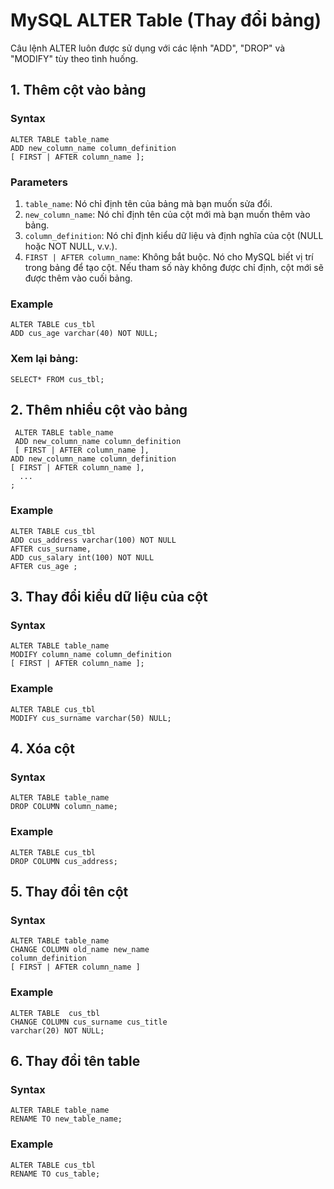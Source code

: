 # MySQL ALTER Table (Thay đổi bảng)
Câu lệnh ALTER luôn được sử dụng với các lệnh "ADD", "DROP" và "MODIFY" tùy theo tình huống.

## 1. Thêm cột vào bảng

### Syntax

```angular2html
ALTER TABLE table_name  
ADD new_column_name column_definition  
[ FIRST | AFTER column_name ];  
```
### Parameters

1. `table_name`: Nó chỉ định tên của bảng mà bạn muốn sửa đổi.
2. `new_column_name`: Nó chỉ định tên của cột mới mà bạn muốn thêm vào bảng.
3. `column_definition`: Nó chỉ định kiểu dữ liệu và định nghĩa của cột (NULL hoặc NOT NULL, v.v.). 
4. `FIRST | AFTER column_name`: Không bắt buộc. Nó cho MySQL biết vị trí trong bảng để tạo cột. Nếu tham số này không được chỉ định, cột mới sẽ được thêm vào cuối bảng.

### Example 
```angular2html
ALTER TABLE cus_tbl  
ADD cus_age varchar(40) NOT NULL;  
```

### Xem lại bảng:
```angular2html
SELECT* FROM cus_tbl;  
```

## 2. Thêm nhiều cột vào bảng

```angular2html
 ALTER TABLE table_name  
 ADD new_column_name column_definition  
 [ FIRST | AFTER column_name ],  
ADD new_column_name column_definition  
[ FIRST | AFTER column_name ],  
  ...  
;  
```

### Example
```angular2html
ALTER TABLE cus_tbl  
ADD cus_address varchar(100) NOT NULL  
AFTER cus_surname,  
ADD cus_salary int(100) NOT NULL  
AFTER cus_age ;  
```

## 3. Thay đổi kiểu dữ liệu của cột

### Syntax
```angular2html
ALTER TABLE table_name  
MODIFY column_name column_definition  
[ FIRST | AFTER column_name ];  

```
### Example
```angular2html
ALTER TABLE cus_tbl  
MODIFY cus_surname varchar(50) NULL;  
```

## 4. Xóa cột

### Syntax
```angular2html
ALTER TABLE table_name  
DROP COLUMN column_name;  
```

### Example
```angular2html
ALTER TABLE cus_tbl  
DROP COLUMN cus_address;  
```

## 5. Thay đổi tên cột
### Syntax
```angular2html
ALTER TABLE table_name
CHANGE COLUMN old_name new_name
column_definition
[ FIRST | AFTER column_name ]  
```

### Example

```angular2html
ALTER TABLE  cus_tbl  
CHANGE COLUMN cus_surname cus_title  
varchar(20) NOT NULL;  
```

## 6. Thay đổi tên table

### Syntax
```angular2html
ALTER TABLE table_name  
RENAME TO new_table_name;  
```

### Example

```angular2html
ALTER TABLE cus_tbl  
RENAME TO cus_table;  
```



